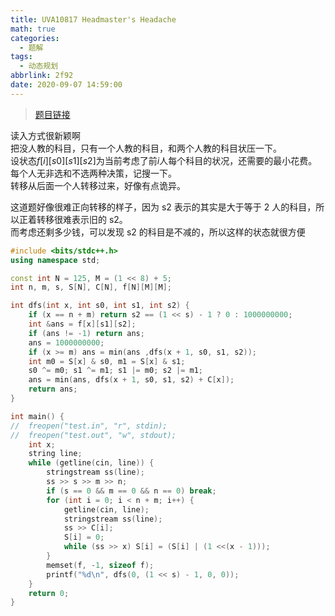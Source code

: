 ```yaml
---
title: UVA10817 Headmaster's Headache
math: true
categories:
  - 题解
tags:
  - 动态规划
abbrlink: 2f92
date: 2020-09-07 14:59:00
---
```



>[题目链接](https://vjudge.net/problem/UVA-10817)  

读入方式很新颖啊  
把没人教的科目，只有一个人教的科目，和两个人教的科目状压一下。  
设状态$f[i][s0][s1][s2]$为当前考虑了前$i$人每个科目的状况，还需要的最小花费。  
每个人无非选和不选两种决策，记搜一下。  
转移从后面一个人转移过来，好像有点诡异。

这道题好像很难正向转移的样子，因为 s2 表示的其实是大于等于 2 人的科目，所以正着转移很难表示旧的 s2。  
而考虑还剩多少钱，可以发现 s2 的科目是不减的，所以这样的状态就很方便 

```cpp
#include <bits/stdc++.h>
using namespace std;

const int N = 125, M = (1 << 8) + 5;
int n, m, s, S[N], C[N], f[N][M][M];

int dfs(int x, int s0, int s1, int s2) {
	if (x == n + m) return s2 == (1 << s) - 1 ? 0 : 1000000000;
	int &ans = f[x][s1][s2];
	if (ans != -1) return ans;
	ans = 1000000000;
	if (x >= m) ans = min(ans ,dfs(x + 1, s0, s1, s2));
    int m0 = S[x] & s0, m1 = S[x] & s1;
    s0 ^= m0; s1 ^= m1; s1 |= m0; s2 |= m1;
    ans = min(ans, dfs(x + 1, s0, s1, s2) + C[x]);
    return ans;
}

int main() {
//	freopen("test.in", "r", stdin);
//	freopen("test.out", "w", stdout);
	int x;
    string line;
    while (getline(cin, line)) {
    	stringstream ss(line);
    	ss >> s >> m >> n;
    	if (s == 0 && m == 0 && n == 0) break;
    	for (int i = 0; i < n + m; i++) {
    		getline(cin, line);
    		stringstream ss(line);
    		ss >> C[i];
    		S[i] = 0;
    		while (ss >> x) S[i] = (S[i] | (1 <<(x - 1)));
    	}
    	memset(f, -1, sizeof f);
        printf("%d\n", dfs(0, (1 << s) - 1, 0, 0));
    }
    return 0;
}
```